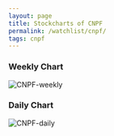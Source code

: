 ```yaml
---
layout: page
title: Stockcharts of CNPF
permalink: /watchlist/cnpf/
tags: cnpf
---
```


### Weekly Chart
![CNPF-weekly](http://www.marketwatch.com/kaavio.Webhost/charts/big.chart?nosettings=1&symb=CNPF&uf=7168&type=4&size=3&sid=15072897&style=1013&freq=2&time=12&ma=6&maval=20,50,200&lf=4&lf2=0&lf3=0&height=510&width=720&mocktick=1)

### Daily Chart
![CNPF-daily](http://www.marketwatch.com/kaavio.Webhost/charts/big.chart?nosettings=1&symb=CNPF&uf=7168&type=4&size=3&sid=15072897&style=1013&freq=1&time=8&ma=6&maval=20,50,200&lf=4&lf2=0&lf3=0&height=510&width=720&mocktick=1)

